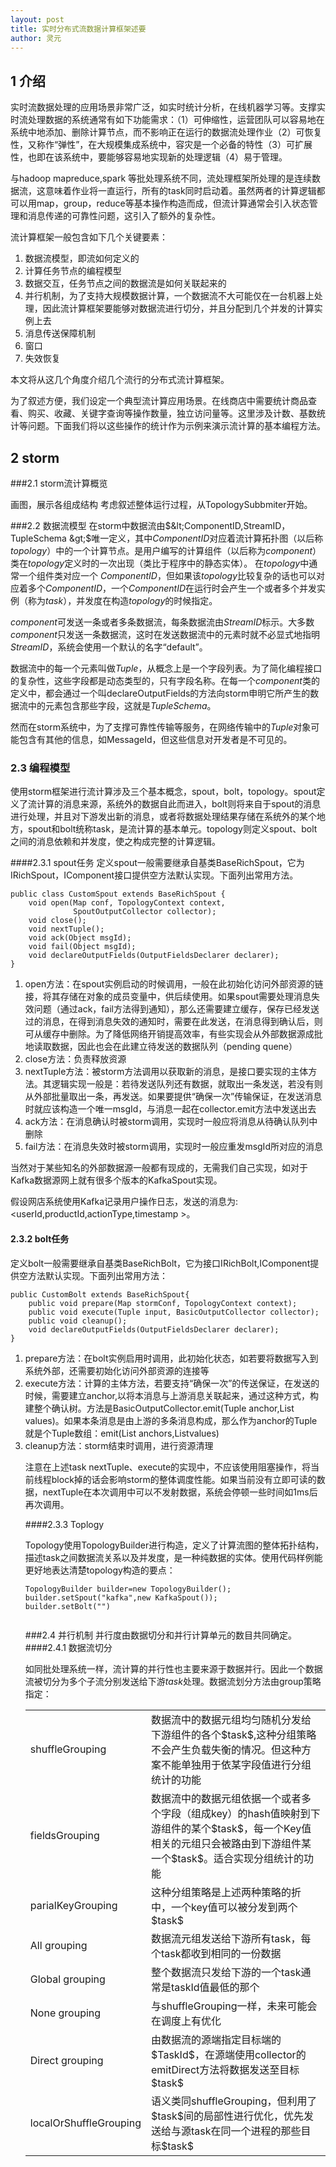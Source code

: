 ```yaml
---
layout: post
title: 实时分布式流数据计算框架述要
author: 灵元
---
```



## 1 介绍
实时流数据处理的应用场景非常广泛，如实时统计分析，在线机器学习等。支撑实时流处理数据的系统通常有如下功能需求：（1）可伸缩性，运营团队可以容易地在系统中地添加、删除计算节点，而不影响正在运行的数据流处理作业（2）可恢复性，又称作“弹性”，在大规模集成系统中，容灾是一个必备的特性（3）可扩展性，也即在该系统中，要能够容易地实现新的处理逻辑（4）易于管理。

与hadoop mapreduce,spark 等批处理系统不同，流处理框架所处理的是连续数据流，这意味着作业将一直运行，所有的task同时启动着。虽然两者的计算逻辑都可以用map，group，reduce等基本操作构造而成，但流计算通常会引入状态管理和消息传递的可靠性问题，这引入了额外的复杂性。

流计算框架一般包含如下几个关键要素：

1. 数据流模型，即流如何定义的
2. 计算任务节点的编程模型
3. 数据交互，任务节点之间的数据流是如何关联起来的
4. 并行机制，为了支持大规模数据计算，一个数据流不大可能仅在一台机器上处理，因此流计算框架要能够对数据流进行切分，并且分配到几个并发的计算实例上去
5. 消息传送保障机制
6. 窗口
6. 失效恢复

本文将从这几个角度介绍几个流行的分布式流计算框架。

为了叙述方便，我们设定一个典型流计算应用场景。在线商店中需要统计商品查看、购买、收藏、关键字查询等操作数量，独立访问量等。这里涉及计数、基数统计等问题。下面我们将以这些操作的统计作为示例来演示流计算的基本编程方法。

## 2 storm

###2.1 storm流计算概览

  画图，展示各组成结构
 考虑叙述整体运行过程，从TopologySubbmiter开始。

###2.2 数据流模型
在storm中数据流由$&lt;ComponentID,StreamID，TupleSchema &gt;$唯一定义，其中$ComponentID$对应着流计算拓扑图（以后称$topology$）中的一个计算节点。是用户编写的计算组件（以后称为$component$）类在$topology$定义时的一次出现（类比于程序中的静态实体）。 在$topology$中通常一个组件类对应一个 $ComponentID$，但如果该$topology$比较复杂的话也可以对应着多个$ComponentID$，一个$ComponentID$在运行时会产生一个或者多个并发实例（称为$task$），并发度在构造$topology$的时候指定。

$component$可发送一条或者多条数据流，每条数据流由$StreamID$标示。大多数$component$只发送一条数据流，这时在发送数据流中的元素时就不必显式地指明$StreamID$，系统会使用一个默认的名字“default”。

数据流中的每一个元素叫做$Tuple$，从概念上是一个字段列表。为了简化编程接口的复杂性，这些字段都是动态类型的，只有字段名称。在每一个$component$类的定义中，都会通过一个叫declareOutputFields的方法向storm申明它所产生的数据流中的元素包含那些字段，这就是$TupleSchema$。

然而在storm系统中，为了支撑可靠性传输等服务，在网络传输中的$Tuple$对象可能包含有其他的信息，如MessageId，但这些信息对开发者是不可见的。



### 2.3 编程模型

使用storm框架进行流计算涉及三个基本概念，spout，bolt，topology。spout定义了流计算的消息来源，系统外的数据自此而进入，bolt则将来自于spout的消息进行处理，并且对下游发出新的消息，或者将数据处理结果存储在系统外的某个地方，spout和bolt统称task，是流计算的基本单元。topology则定义spout、bolt之间的消息依赖和并发度，使之构成完整的计算逻辑。


####2.3.1 spout任务
定义spout一般需要继承自基类BaseRichSpout，它为IRichSpout，IComponent接口提供空方法默认实现。下面列出常用方法。
<pre><code class="java">public class CustomSpout extends BaseRichSpout {
    void open(Map conf, TopologyContext context, 
              SpoutOutputCollector collector);
    void close();
    void nextTuple();
    void ack(Object msgId);
    void fail(Object msgId);
    void declareOutputFields(OutputFieldsDeclarer declarer);
}
</code></pre>
    
1. open方法：在spout实例启动的时候调用，一般在此初始化访问外部资源的链接，将其存储在对象的成员变量中，供后续使用。如果spout需要处理消息失效问题（通过ack，fail方法得到通知），那么还需要建立缓存，保存已经发送过的消息，在得到消息失效的通知时，需要在此发送，在消息得到确认后，则可从缓存中删除。为了降低网络开销提高效率，有些实现会从外部数据源成批地读取数据，因此也会在此建立待发送的数据队列（pending quene）
2. close方法：负责释放资源
3. nextTuple方法：被storm方法调用以获取新的消息，是接口要实现的主体方法。其逻辑实现一般是：若待发送队列还有数据，就取出一条发送，若没有则从外部批量取出一条，再发送。如果要提供“确保一次”传输保证，在发送消息时就应该构造一个唯一msgId，与消息一起在collector.emit方法中发送出去
4. ack方法：在消息确认时被storm调用，实现时一般应将消息从待确认队列中删除
5. fail方法：在消息失效时被storm调用，实现时一般应重发msgId所对应的消息

当然对于某些知名的外部数据源一般都有现成的，无需我们自己实现，如对于Kafka数据源网上就有很多个版本的KafkaSpout实现。

假设网店系统使用Kafka记录用户操作日志，发送的消息为: &lt;userId,productId,actionType,timestamp &gt;。

#### 2.3.2 bolt任务
定义bolt一般需要继承自基类BaseRichBolt，它为接口IRichBolt,IComponent提供空方法默认实现。下面列出常用方法：
<pre><code class="java">public CustomBolt extends BaseRichSpout{
    public void prepare(Map stormConf, TopologyContext context);
    public void execute(Tuple input, BasicOutputCollector collector);
    public void cleanup();
    void declareOutputFields(OutputFieldsDeclarer declarer);
}
</code></pre>

1. prepare方法：在bolt实例启用时调用，此初始化状态，如若要将数据写入到系统外部，还需要初始化访问外部资源的连接等
2. execute方法：计算的主体方法，若要支持“确保一次”的传送保证，在发送的时候，需要建立anchor,以将本消息与上游消息关联起来，通过这种方式，构建整个确认树。方法是BasicOutputCollector.emit(Tuple anchor,List<Object> values)。如果本条消息是由上游的多条消息构成，那么作为anchor的Tuple就是个Tuple数组：emit(List<Tuple> anchors,List<Object>values)
3. cleanup方法：storm结束时调用，进行资源清理

 
注意在上述task nextTuple、execute的实现中，不应该使用阻塞操作，将当前线程block掉的话会影响storm的整体调度性能。如果当前没有立即可读的数据，nextTuple在本次调用中可以不发射数据，系统会停顿一些时间如1ms后再次调用。

####2.3.3 Toplogy

Topology使用TopologyBuilder进行构造，定义了计算流图的整体拓扑结构，描述task之间数据流关系以及并发度，是一种纯数据的实体。使用代码样例能更好地表达清楚topology构造的要点：
<pre><code class="java">TopologyBuilder builder=new TopologyBuilder();
builder.setSpout("kafka",new KafkaSpout());
builder.setBolt("")

</code></pre>


###2.4 并行机制
并行度由数据切分和并行计算单元的数目共同确定。
####2.4.1 数据流切分

如同批处理系统一样，流计算的并行性也主要来源于数据并行。因此一个数据流被切分为多个子流分别发送给下游$task$处理。数据流划分方法由group策略指定：
<table width="100%" height="100%" class="table table-bordered table-striped table-condensed">
   <tr >
      <td valign="middle">shuffleGrouping</td><td>数据流中的数据元组均匀随机分发给下游组件的各个$task$,这种分组策略不会产生负载失衡的情况。但这种方案不能单独用于依某字段值进行分组统计的功能 </td>
   </tr>
   <tr>
      <td>fieldsGrouping</td><td> 数据流中的数据元组依据一个或者多个字段（组成key）的hash值映射到下游组件的某个$task$，每一个Key值相关的元组只会被路由到下游组件某一个$task$。适合实现分组统计的功能 </td>
   </tr>
   <tr>
      <td>parialKeyGrouping</td><td> 这种分组策略是上述两种策略的折中，一个key值可以被分发到两个$task$</td>
   </tr>
      <tr>
      <td>All grouping</td><td>数据流元组发送给下游所有task，每个task都收到相同的一份数据</td>
   </tr>
      <tr>
      <td>Global grouping</td><td>整个数据流只发给下游的一个task通常是taskId值最低的那个</td>
   </tr>
      <tr>
      <td>None grouping</td><td>与shuffleGrouping一样，未来可能会在调度上有优化</td>
   </tr>
      </tr>
      <tr>
      <td>Direct grouping</td><td>由数据流的源端指定目标端的$TaskId$，在源端使用collector的emitDirect方法将数据发送至目标$task$</td>
   </tr>
      </tr>
      <tr>
      <td>localOrShuffleGrouping</td><td>语义类同shuffleGrouping，但利用了$task$间的局部性进行优化，优先发送给与源task在同一个进程的那些目标$task$</td>
   </tr>
</table>
有必要更进一步叙述parialKeyGrouping的意义。相比shuffleGrouping会将元组分发到任意$task$,fieldsGroup只会将相同的key分发到一个$task$，parialKeyGrouping则会将相同的key发送到两个$task$，该策略的提出是因为有些key值的分布可能极度不均匀，会导致下游有些$task$过载，有些则很空闲。

假设要作基于某个key的分组统计，key有K种不同的值，且有T个$task$。如果使用shuffleGrouping进行部分统计，那么统计所需的内存开销是O(K*T)，fieldsGrouping是O(K)。而使用parialKeyGrouping替代shuffleGrouping做部分统计的话，内存开销仅是fieldsGrouping的两倍，但大大地降低了负载失衡的情况。

####2.4.2 task数量配置
TopologyBuilder的setBolt方法有个参数parallelism_hint用来设置组件的并发度,注意这不等于生成的task的数目，而是运行该组件的线程数目，只不过默认线程数目等于task数目罢了。setBolt方法返回的BoltDeclarer对象可以用setNumTasks来设置task数目。

####2.5 消息传送保障机制

（记着调研并行执行单元增加降低的情况，或者storm不允许运行时动态伸缩？）

##3 samza

##4 流计算常用模式

